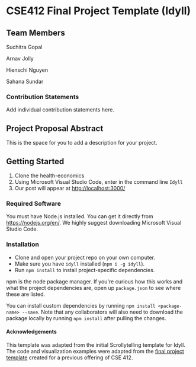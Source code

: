 # CSE412 Final Project Template (Idyll)

## Team Members

Suchitra Gopal

Arnav Jolly

Hienschi Nguyen

Sahana Sundar

### Contribution Statements

Add individual contribution statements here.

## Project Proposal Abstract

This is the space for you to add a description for your project.

## Getting Started

1. Clone the health-economics
2. Using Microsoft Visual Studio Code, enter in the command line `Idyll`
3. Our post will appear at [http://localhost:3000/](http://localhost:3000/)

### Required Software

You must have Node.js installed. You can get it directly from https://nodejs.org/en/.
We highly suggest downloading Microsoft Visual Studio Code.

### Installation

- Clone and open your project repo on your own computer.
- Make sure you have `idyll` installed (`npm i -g idyll`).
- Run `npm install` to install project-specific dependencies.

npm is the node package manager. If you're curious how this works and what the project dependencies are, open up `package.json` to see where these are listed.

You can install custom dependencies by running `npm install <package-name> --save`. Note that any collaborators will also need to download the package locally by running `npm install` after pulling the changes.


#### Acknowledgements

This template was adapted from the initial Scrollytelling template for Idyll. The code and visualization examples were adapted from the [final project template](https://github.com/cse412-21w/project-demo) created for a previous offering of CSE 412.
